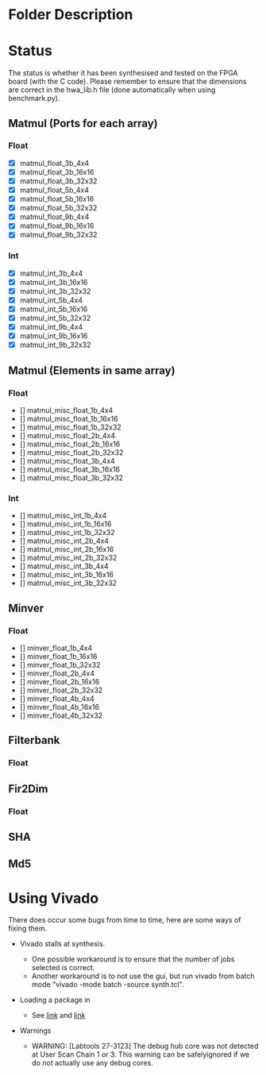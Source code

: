 # Folder Description

# Status

The status is whether it has been synthesised and tested on the FPGA board (with the C code).
Please remember to ensure that the dimensions are correct in the hwa_lib.h file (done automatically when using benchmark.py).

## Matmul (Ports for each array)

### Float

- [x] matmul_float_3b_4x4
- [x] matmul_float_3b_16x16
- [x] matmul_float_3b_32x32
- [x] matmul_float_5b_4x4
- [x] matmul_float_5b_16x16
- [x] matmul_float_5b_32x32
- [x] matmul_float_9b_4x4
- [x] matmul_float_9b_16x16
- [x] matmul_float_9b_32x32

### Int

- [x] matmul_int_3b_4x4
- [x] matmul_int_3b_16x16
- [x] matmul_int_3b_32x32
- [x] matmul_int_5b_4x4
- [x] matmul_int_5b_16x16
- [x] matmul_int_5b_32x32
- [x] matmul_int_9b_4x4
- [x] matmul_int_9b_16x16
- [x] matmul_int_9b_32x32

## Matmul (Elements in same array)

### Float

- [] matmul_misc_float_1b_4x4
- [] matmul_misc_float_1b_16x16
- [] matmul_misc_float_1b_32x32
- [] matmul_misc_float_2b_4x4
- [] matmul_misc_float_2b_16x16
- [] matmul_misc_float_2b_32x32
- [] matmul_misc_float_3b_4x4
- [] matmul_misc_float_3b_16x16
- [] matmul_misc_float_3b_32x32

### Int

- [] matmul_misc_int_1b_4x4
- [] matmul_misc_int_1b_16x16
- [] matmul_misc_int_1b_32x32
- [] matmul_misc_int_2b_4x4
- [] matmul_misc_int_2b_16x16
- [] matmul_misc_int_2b_32x32
- [] matmul_misc_int_3b_4x4
- [] matmul_misc_int_3b_16x16
- [] matmul_misc_int_3b_32x32

## Minver

### Float

- [] minver_float_1b_4x4
- [] minver_float_1b_16x16
- [] minver_float_1b_32x32
- [] minver_float_2b_4x4
- [] minver_float_2b_16x16
- [] minver_float_2b_32x32
- [] minver_float_4b_4x4
- [] minver_float_4b_16x16
- [] minver_float_4b_32x32

## Filterbank

### Float


## Fir2Dim

### Float

## SHA

## Md5

# Using Vivado

There does occur some bugs from time to time, here are some ways of fixing them.

* Vivado stalls at synthesis.
	* One possible workaround is to ensure that the number of jobs selected is correct.
	* Another workaround is to not use the gui, but run vivado from batch mode "vivado -mode batch -source synth.tcl".

* Loading a package in
	* See [link](https://forums.xilinx.com/t5/Simulation-and-Verification/VHDL-package-not-comiled-in-work-library-gt-Vivado-2013-3/td-p/410645) and [link](https://forums.xilinx.com/t5/7-Series-FPGAs/A-VHDL-package-in-Vivado/td-p/660301)

* Warnings
	* WARNING: [Labtools 27-3123] The debug hub core was not detected at User Scan Chain 1 or 3. This warning can be safelyignored if we do not actually use any debug cores.